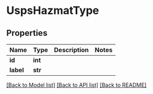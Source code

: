 # UspsHazmatType

## Properties
Name | Type | Description | Notes
------------ | ------------- | ------------- | -------------
**id** | **int** |  | 
**label** | **str** |  | 

[[Back to Model list]](../README.md#documentation-for-models) [[Back to API list]](../README.md#documentation-for-api-endpoints) [[Back to README]](../README.md)


